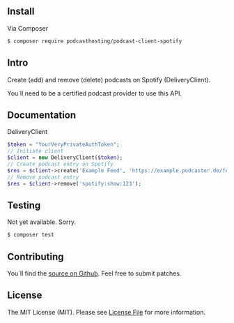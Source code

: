 ## Install

Via Composer

``` bash
$ composer require podcasthosting/podcast-client-spotify
```


## Intro

Create (add) and remove (delete) podcasts on Spotify (DeliveryClient). 

You´ll need to be a certified podcast provider to use this API.


## Documentation

DeliveryClient

``` php
$token = "YourVeryPrivateAuthToken";
// Initiate client
$client = new DeliveryClient($token);
// Create podcast entry on Spotify
$res = $client->create('Example Feed', 'https://example.podcaster.de/feed.rss');
// Remove podcast entry
$res = $client->remove('spotify:show:123');
```


## Testing

Not yet available. Sorry.

``` bash
$ composer test
```


## Contributing

You´ll find the [source on Github](https://github.com/podcasthosting/podcast-client-spotify). Feel free to submit patches. 

## License

The MIT License (MIT). Please see [License File](LICENSE) for more information.
